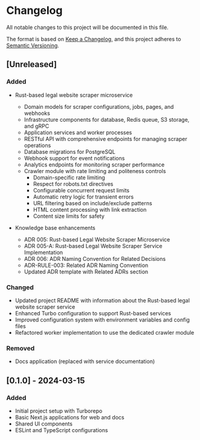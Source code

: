 # Changelog

All notable changes to this project will be documented in this file.

The format is based on [Keep a Changelog](https://keepachangelog.com/en/1.0.0/),
and this project adheres to [Semantic Versioning](https://semver.org/spec/v2.0.0.html).

## [Unreleased]

### Added

- Rust-based legal website scraper microservice
  - Domain models for scraper configurations, jobs, pages, and webhooks
  - Infrastructure components for database, Redis queue, S3 storage, and gRPC
  - Application services and worker processes
  - RESTful API with comprehensive endpoints for managing scraper operations
  - Database migrations for PostgreSQL
  - Webhook support for event notifications
  - Analytics endpoints for monitoring scraper performance
  - Crawler module with rate limiting and politeness controls
    - Domain-specific rate limiting
    - Respect for robots.txt directives
    - Configurable concurrent request limits
    - Automatic retry logic for transient errors
    - URL filtering based on include/exclude patterns
    - HTML content processing with link extraction
    - Content size limits for safety

- Knowledge base enhancements
  - ADR 005: Rust-based Legal Website Scraper Microservice
  - ADR 005-A: Rust-based Legal Website Scraper Service Implementation
  - ADR 006: ADR Naming Convention for Related Decisions
  - ADR-RULE-003: Related ADR Naming Convention
  - Updated ADR template with Related ADRs section

### Changed

- Updated project README with information about the Rust-based legal website scraper service
- Enhanced Turbo configuration to support Rust-based services
- Improved configuration system with environment variables and config files
- Refactored worker implementation to use the dedicated crawler module

### Removed

- Docs application (replaced with service documentation)

## [0.1.0] - 2024-03-15

### Added

- Initial project setup with Turborepo
- Basic Next.js applications for web and docs
- Shared UI components
- ESLint and TypeScript configurations

